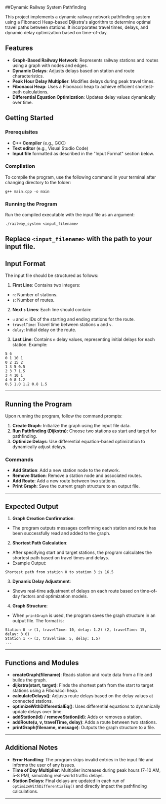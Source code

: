 ##Dynamic Railway System Pathfinding

This project implements a dynamic railway network pathfinding system using a Fibonacci Heap-based Dijkstra's algorithm to determine optimal travel paths between stations. It incorporates travel times, delays, and dynamic delay optimization based on time-of-day.

## Features
- **Graph-Based Railway Network**: Represents railway stations and routes using a graph with nodes and edges.
- **Dynamic Delays**: Adjusts delays based on station and route characteristics.
- **Peak Hour Delay Multiplier**: Modifies delays during peak travel times.
- **Fibonacci Heap**: Uses a Fibonacci heap to achieve efficient shortest-path calculations.
- **Differential Equation Optimization**: Updates delay values dynamically over time.
  
## Getting Started

### Prerequisites
- **C++ Compiler** (e.g., GCC)
- **Text editor** (e.g., Visual Studio Code)
- **Input file** formatted as described in the "Input Format" section below.

### Compilation
To compile the program, use the following command in your terminal after changing directory to the folder:
```
g++ main.cpp -o main
```
### Running the Program
Run the compiled executable with the input file as an argument:
```
./railway_system <input_filename>
```
Replace `<input_filename>` with the path to your input file.
---
## Input Format
The input file should be structured as follows:
1. **First Line**: Contains two integers:
 - `n`: Number of stations.
 - `s`: Number of routes.
2. **Next `s` Lines**: Each line should contain:
 - `u` and `v`: IDs of the starting and ending stations for the route.
 - `travelTime`: Travel time between stations `u` and `v`.
 - `delay`: Initial delay on the route.
3. **Last Line**: Contains `n` delay values, representing initial delays for each station.
Example:
```
5 6
0 1 10 1
0 2 15 2
1 3 5 0.5
2 3 7 1.5
3 4 10 1
4 0 8 1.2
0.5 1.0 1.2 0.8 1.5
```
---
## Running the Program
Upon running the program, follow the command prompts:
1. **Create Graph**: Initialize the graph using the input file data.
2. **Run Pathfinding (Dijkstra)**: Choose two stations as start and target for pathfinding.
3. **Optimize Delays**: Use differential equation-based optimization to dynamically adjust delays.
### Commands
- **Add Station**: Add a new station node to the network.
- **Remove Station**: Remove a station node and associated routes.
- **Add Route**: Add a new route between two stations.
- **Print Graph**: Save the current graph structure to an output file.
---
## Expected Output
1. **Graph Creation Confirmation**:
 - The program outputs messages confirming each station and route has been successfully read
and added to the graph.
2. **Shortest Path Calculation**:
 - After specifying start and target stations, the program calculates the shortest path based on
travel times and delays.
 - Example Output:
 ```
 Shortest path from station 0 to station 3 is 16.5
 ```
3. **Dynamic Delay Adjustment**:
 - Shows real-time adjustment of delays on each route based on time-of-day factors and
optimization models.

4. **Graph Structure**:
 - When `printGraph` is used, the program saves the graph structure in an output file. The format is:
 ```
 Station 0 -> (1, travelTime: 10, delay: 1.2) (2, travelTime: 15, delay: 3.0)
 Station 1 -> (3, travelTime: 5, delay: 1.5)
 ...
 ```
---
## Functions and Modules
- **createGraph(filename)**: Reads station and route data from a file and builds the graph.
- **dijkstra(start, target)**: Finds the shortest path from the start to target stations using a Fibonacci
heap.
- **calculateDelays()**: Adjusts route delays based on the delay values at connected stations.
- **optimizeWithDifferentialEq()**: Uses differential equations to dynamically update delays over
time.
- **addStation(id)** / **removeStation(id)**: Adds or removes a station.
- **addRoute(u, v, travelTime, delay)**: Adds a route between two stations.
- **printGraph(filename, message)**: Outputs the graph structure to a file.
---
## Additional Notes
- **Error Handling**: The program skips invalid entries in the input file and informs the user of any
issues.
- **Time of Day Multiplier**: Multiplier increases during peak hours (7-10 AM, 5-8 PM), simulating
real-world traffic delays.
- **Station Delays**: Final delays are updated in each run of `optimizeWithDifferentialEq()` and
directly impact the pathfinding calculations.
--- 
